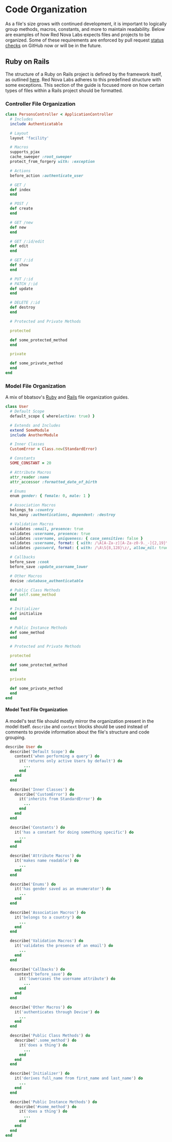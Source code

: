 # Code Organization

As a file's size grows with continued development, it is important to logically group
methods, macros, constants, and more to maintain readability. Below are examples of how Red Nova Labs expects files and projects to be organized. Some of these requirements are enforced by pull request [status checks](https://help.github.com/articles/about-required-status-checks/) on GitHub now or will be in the future.

## Ruby on Rails

The structure of a Ruby on Rails project is defined by the framework itself, as outlined [here](http://guides.rubyonrails.org/getting_started.html). Red Nova Labs adheres to this predefined structure with some exceptions. This section of the guide is focused more on how certain types of files within a Rails project should be formatted.

### Controller File Organization

```ruby
class PersonsController < ApplicationController
  # Includes
  include Authenticatable

  # Layout
  layout 'facility'

  # Macros
  supports_pjax
  cache_sweeper :root_sweeper
  protect_from_forgery with: :exception

  # Actions
  before_action :authenticate_user

  # GET /
  def index
  end

  # POST /
  def create
  end

  # GET /new
  def new
  end

  # GET /:id/edit
  def edit
  end

  # GET /:id
  def show
  end

  # PUT /:id
  # PATCH /:id
  def update
  end

  # DELETE /:id
  def destroy
  end

  # Protected and Private Methods

  protected

  def some_protected_method
  end

  private

  def some_private_method
  end
end
```

### Model File Organization

A mix of bbatsov's [Ruby](https://github.com/bbatsov/ruby-style-guide#classes--modules) and [Rails](https://github.com/bbatsov/rails-style-guide#macro-style-methods) file organization guides.

```ruby
class User
  # Default Scope
  default_scope { where(active: true) }

  # Extends and Includes
  extend SomeModule
  include AnotherModule

  # Inner Classes
  CustomError = Class.new(StandardError)

  # Constants
  SOME_CONSTANT = 20

  # Attribute Macros
  attr_reader :name
  attr_accessor :formatted_date_of_birth

  # Enums
  enum gender: { female: 0, male: 1 }

  # Association Macros
  belongs_to :country
  has_many :authentications, dependent: :destroy

  # Validation Macros
  validates :email, presence: true
  validates :username, presence: true
  validates :username, uniqueness: { case_sensitive: false }
  validates :username, format: { with: /\A[A-Za-z][A-Za-z0-9._-]{2,19}\z/ }
  validates :password, format: { with: /\A\S{8,128}\z/, allow_nil: true }

  # Callbacks
  before_save :cook
  before_save :update_username_lower

  # Other Macros
  devise :database_authenticatable

  # Public Class Methods
  def self.some_method
  end

  # Initializer
  def initialize
  end

  # Public Instance Methods
  def some_method
  end

  # Protected and Private Methods

  protected

  def some_protected_method
  end

  private

  def some_private_method
  end
end
```

#### Model Test File Organization

A model's test file should mostly mirror the organization present in the model itself. `describe` and `context` blocks should be used instead of comments to provide information about the file's structure and code grouping.

```ruby
describe User do
  describe('Default Scope') do
    context('when performing a query') do
      it('returns only active Users by default') do
        ...
      end
    end
  end

  describe('Inner Classes') do
    describe('CustomError') do
      it('inherits from StandardError') do
        ...
      end
    end
  end

  describe('Constants') do
    it('has a constant for doing something specific') do
      ...
    end
  end

  describe('Attribute Macros') do
    it('makes name readable') do
      ...
    end
  end

  describe('Enums') do
    it('has gender saved as an enumerator') do
      ...
    end
  end

  describe('Association Macros') do
    it('belongs to a country') do
      ...
    end
  end

  describe('Validation Macros') do
    it('validates the presence of an email') do
      ...
    end
  end

  describe('Callbacks') do
    context('before_save') do
      it('lowercases the username attribute') do
        ...
      end
    end
  end

  describe('Other Macros') do
    it('authenticates through Devise') do
      ...
    end
  end

  describe('Public Class Methods') do
    describe('.some_method') do
      it('does a thing') do
        ...
      end
    end
  end

  describe('Initializer') do
    it('derives full_name from first_name and last_name') do
      ...
    end
  end

  describe('Public Instance Methods') do
    describe('#some_method') do
      it('does a thing') do
        ...
      end
    end
  end
end
```
